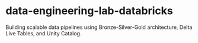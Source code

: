 # data-engineering-lab-databricks
Building scalable data pipelines using Bronze-Silver-Gold architecture, Delta Live Tables, and Unity Catalog.
